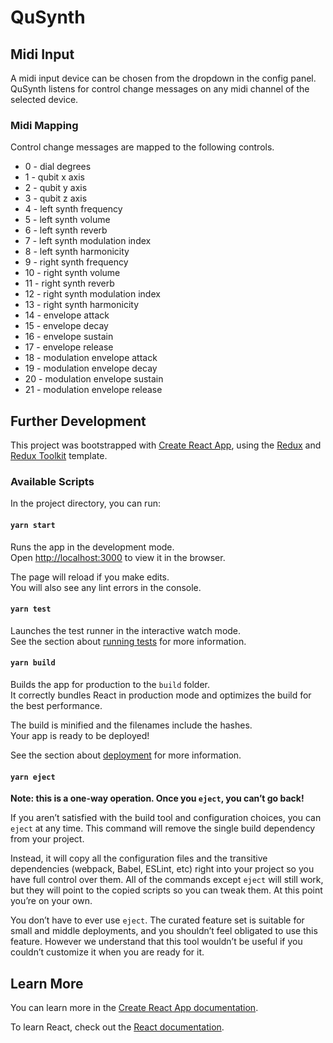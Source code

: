 # QuSynth

## Midi Input
A midi input device can be chosen from the dropdown in the config panel. QuSynth listens for control change messages on any midi channel of the selected device.

### Midi Mapping
Control change messages are mapped to the following controls.
* 0 - dial degrees
* 1 - qubit x axis
* 2 - qubit y axis
* 3 - qubit z axis
* 4 - left synth frequency
* 5 - left synth volume
* 6 - left synth reverb
* 7 - left synth modulation index
* 8 - left synth harmonicity
* 9 - right synth frequency
* 10 - right synth volume
* 11 - right synth reverb
* 12 - right synth modulation index
* 13 - right synth harmonicity
* 14 - envelope attack
* 15 - envelope decay
* 16 - envelope sustain
* 17 - envelope release
* 18 - modulation envelope attack
* 19 - modulation envelope decay
* 20 - modulation envelope sustain
* 21 - modulation envelope release


## Further Development

This project was bootstrapped with [Create React App](https://github.com/facebook/create-react-app), using the [Redux](https://redux.js.org/) and [Redux Toolkit](https://redux-toolkit.js.org/) template.

### Available Scripts

In the project directory, you can run:

#### `yarn start`

Runs the app in the development mode.<br />
Open [http://localhost:3000](http://localhost:3000) to view it in the browser.

The page will reload if you make edits.<br />
You will also see any lint errors in the console.

#### `yarn test`

Launches the test runner in the interactive watch mode.<br />
See the section about [running tests](https://facebook.github.io/create-react-app/docs/running-tests) for more information.

#### `yarn build`

Builds the app for production to the `build` folder.<br />
It correctly bundles React in production mode and optimizes the build for the best performance.

The build is minified and the filenames include the hashes.<br />
Your app is ready to be deployed!

See the section about [deployment](https://facebook.github.io/create-react-app/docs/deployment) for more information.

#### `yarn eject`

**Note: this is a one-way operation. Once you `eject`, you can’t go back!**

If you aren’t satisfied with the build tool and configuration choices, you can `eject` at any time. This command will remove the single build dependency from your project.

Instead, it will copy all the configuration files and the transitive dependencies (webpack, Babel, ESLint, etc) right into your project so you have full control over them. All of the commands except `eject` will still work, but they will point to the copied scripts so you can tweak them. At this point you’re on your own.

You don’t have to ever use `eject`. The curated feature set is suitable for small and middle deployments, and you shouldn’t feel obligated to use this feature. However we understand that this tool wouldn’t be useful if you couldn’t customize it when you are ready for it.

## Learn More

You can learn more in the [Create React App documentation](https://facebook.github.io/create-react-app/docs/getting-started).

To learn React, check out the [React documentation](https://reactjs.org/).
